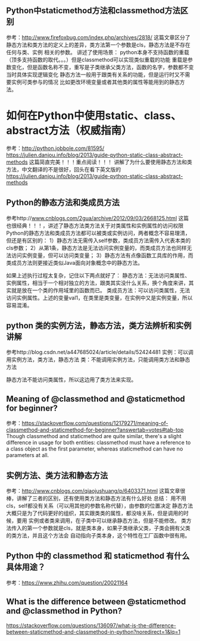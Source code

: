 ## Python中staticmethod方法和classmethod方法区别
参考：http://www.firefoxbug.com/index.php/archives/2818/
这篇文章区分了静态方法和类方法的定义上的差异，类方法第一个参数是cls，静态方法是不存在任何与类、实例
相关的参数。
讲述了使用场景：
python本身不支持函数的重载（顶多支持函数的取代。。。）但是classmethod可以实现类似重载的功能
重载是参数变化，但是函数名称不变，重写是子类继承父类方法，函数的名字，参数都不变当时具体实现逻辑变化
静态方法一般用于跟类有关系的功能，但是运行时又不需要实例可类参与的情况
比如更改环境变量或者其他类的属性等能用到的静态方法。

# 如何在Python中使用static、class、abstract方法（权威指南）
参考：http://python.jobbole.com/81595/
https://julien.danjou.info/blog/2013/guide-python-static-class-abstract-methods
这篇简直完美！！！重点阅读！！！
讲解了为什么要使用静态方法和类方法，中文翻译的不是很好，回头在看下英文版的
https://julien.danjou.info/blog/2013/guide-python-static-class-abstract-methods

## Python的静态方法和类成员方法
参考http://www.cnblogs.com/2gua/archive/2012/09/03/2668125.html
这篇也很经典！！！，讲述了静态方法类方法关于对类属性和实例属性的访问权限
Python的静态方法和类成员方法都可以被类或实例访问，两者概念不容易理清，但还是有区别的：
1）静态方法无需传入self参数，类成员方法需传入代表本类的cls参数；
2）从第1条，静态方法是无法访问实例变量的，而类成员方法也同样无法访问实例变量，但可以访问类变量；
3）静态方法有点像函数工具库的作用，而类成员方法则更接近类似Java面向对象概念中的静态方法。

如果上述执行过程太复杂，记住以下两点就好了：
静态方法：无法访问类属性、实例属性，相当于一个相对独立的方法，跟类其实没什么关系，换个角度来讲，其实就是放在一个类的作用域里的函数而已。
类成员方法：可以访问类属性，无法访问实例属性。上述的变量val1，在类里是类变量，在实例中又是实例变量，所以容易混淆。

## python 类的实例方法，静态方法，类方法辨析和实例讲解
参考http://blog.csdn.net/a447685024/article/details/52424481
实例：可以调用实例方法，类方法，静态方法
类：不能调用实例方法，只能调用类方法和静态方法

静态方法不能访问类属性，所以这边用了类方法来实现。

## Meaning of @classmethod and @staticmethod for beginner?
参考：https://stackoverflow.com/questions/12179271/meaning-of-classmethod-and-staticmethod-for-beginner?answertab=votes#tab-top
Though classmethod and staticmethod are quite similar, 
there's a slight difference in usage for both entities: 
classmethod must have a reference to a class object as the first parameter, 
whereas staticmethod can have no parameters at all.

## 实例方法、类方法和静态方法
参考：http://www.cnblogs.com/qiaojushuang/p/6403371.html
这篇文章很棒，讲解了三者的区别，还有使用类方法和静态方法有什么好处
总结：
用不用cls，self都没有关系（可以用其他的参数名称代替），由参数的位置决定
静态方法大概只是为了代码更好的组织，其实跟类类的属性，都没啥关系，但是调用的时候，要用
实例或者类来调用，在子类中可以继承静态方法，但是不能修改。
类方法传入的第一个参数就是cls，就是类本身，如果子类继承父类，子类会拥有父类的类方法，并且这个方法会
自动指向子类本身，这个特性在工厂函数中很有用。

## Python 中的 classmethod 和 staticmethod 有什么具体用途？
参考：https://www.zhihu.com/question/20021164

## What is the difference between @staticmethod and @classmethod in Python?
https://stackoverflow.com/questions/136097/what-is-the-difference-between-staticmethod-and-classmethod-in-python?noredirect=1&lq=1

